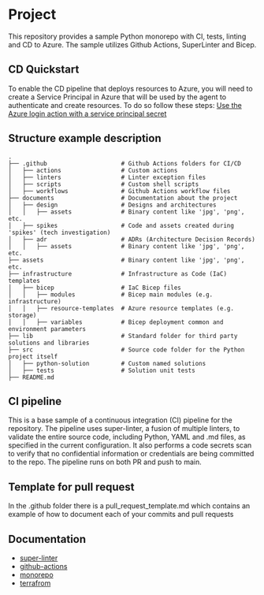 # Project

This repository provides a sample Python monorepo with CI, tests, linting and CD to Azure.
The sample utilizes Github Actions, SuperLinter and Bicep.

## CD Quickstart

To enable the CD pipeline that deploys resources to Azure, you will need to create a Service Principal in Azure that will be used by the agent to authenticate and create resources. To do so follow these steps: [Use the Azure login action with a service principal secret](https://learn.microsoft.com/en-us/azure/developer/github/connect-from-azure?tabs=azure-portal%2Cwindows#use-the-azure-login-action-with-a-service-principal-secret)

## Structure example description

    .
    ├── .github                     # Github Actions folders for CI/CD
    │   ├── actions                 # Custom actions
    │   ├── linters                 # Linter exception files
    │   ├── scripts                 # Custom shell scripts
    │   ├── workflows               # Github Actions workflow files
    ├── documents                   # Documentation about the project
    │   ├── design                  # Designs and architectures
    │   │   ├── assets              # Binary content like 'jpg', 'png', etc.
    │   ├── spikes                  # Code and assets created during 'spikes' (tech investigation) 
    │   ├── adr                     # ADRs (Architecture Decision Records)
    │   │   ├── assets              # Binary content like 'jpg', 'png', etc.
    ├── assets                      # Binary content like 'jpg', 'png', etc.
    ├── infrastructure              # Infrastructure as Code (IaC) templates
    │   ├── bicep                   # IaC Bicep files
    │   │   ├── modules             # Bicep main modules (e.g. infrastructure)
    │   │   ├── resource-templates  # Azure resource templates (e.g. storage)
    │   │   ├── variables           # Bicep deployment common and environment parameters 
    ├── lib                         # Standard folder for third party solutions and libraries
    ├── src                         # Source code folder for the Python project itself
    │   ├── python-solution         # Custom named solutions
    │   ├── tests                   # Solution unit tests 
    ├── README.md

## CI pipeline

This is a base sample of a continuous integration (CI) pipeline for the repository. The pipeline uses super-linter, a fusion of multiple linters, to validate the entire source code, including Python, YAML and .md files, as specified in the current configuration. It also performs a code secrets scan to verify that no confidential information or credentials are being committed to the repo. The pipeline runs on both PR and push to main.

## Template for pull request

In the .github folder there is a pull_request_template.md which contains an example of how to document each of your commits and pull requests

## Documentation

- [super-linter](https://github.com/github/super-linter)
- [github-actions](https://docs.github.com/en/actions/learn-github-actions/understanding-github-actions)
- [monorepo](https://www.atlassian.com/git/tutorials/monorepos)
- [terrafrom](https://developer.hashicorp.com/terraform/intro)
